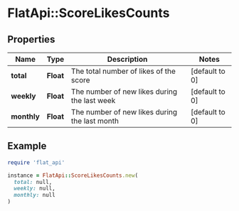 # FlatApi::ScoreLikesCounts

## Properties

| Name | Type | Description | Notes |
| ---- | ---- | ----------- | ----- |
| **total** | **Float** | The total number of likes of the score | [default to 0] |
| **weekly** | **Float** | The number of new likes during the last week | [default to 0] |
| **monthly** | **Float** | The number of new likes during the last month | [default to 0] |

## Example

```ruby
require 'flat_api'

instance = FlatApi::ScoreLikesCounts.new(
  total: null,
  weekly: null,
  monthly: null
)
```


